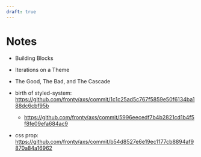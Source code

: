 ```yaml
---
draft: true
---
```


# Notes

- Building Blocks
- Iterations on a Theme
- The Good, The Bad, and The Cascade

- birth of styled-system: https://github.com/fronty/axs/commit/1c1c25ad5c767f5859e50f6134ba188dc6cbf95b
  - https://github.com/fronty/axs/commit/5996eecedf7b4b2821cd1b4f5f8fe09efa684ac9
- css prop: https://github.com/fronty/axs/commit/b54d8527e6e19ec1177cb8894af9870a84a16962
